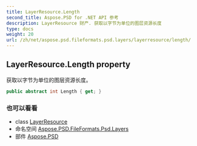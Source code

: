 ```yaml
---
title: LayerResource.Length
second_title: Aspose.PSD for .NET API 参考
description: LayerResource 财产. 获取以字节为单位的图层资源长度
type: docs
weight: 20
url: /zh/net/aspose.psd.fileformats.psd.layers/layerresource/length/
---
```

## LayerResource.Length property

获取以字节为单位的图层资源长度。

```csharp
public abstract int Length { get; }
```

### 也可以看看

* class [LayerResource](../)
* 命名空间 [Aspose.PSD.FileFormats.Psd.Layers](../../layerresource/)
* 部件 [Aspose.PSD](../../../)


